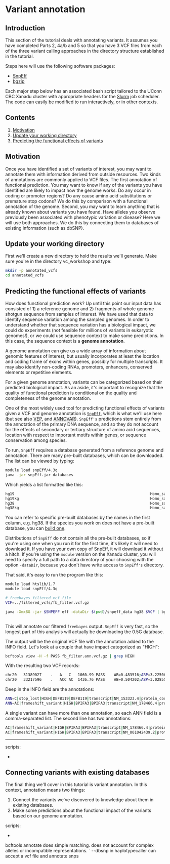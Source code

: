 # Variant annotation

## Introduction

This section of the tutorial deals with annotating variants.  It assumes you have completed Parts 2, 4a/b and 5 so that you have 3 VCF files from each of the three variant calling approaches in the directory structure established in the tutorial. 

Steps here will use the following software packages:

- [ SnpEff ](http://snpeff.sourceforge.net/SnpEff.html)
- [ bgzip ](http://www.htslib.org/doc/bgzip.html)

Each major step below has an associated bash script tailored to the UConn CBC Xanadu cluster with appropriate headers for the [Slurm](https://slurm.schedmd.com/documentation.html) job scheduler. The code can easily be modified to run interactively, or in other contexts. 

## Contents
  
1.    [ Motivation ](#Motivation)
2.    [ Update your working directory ](#Update-your-working-directory)  
3.    [ Predicting the functional effects of variants ](#Predicting-the-functional-effects-of-variants)

## Motivation

Once you have identified a set of variants of interest, you may want to annotate them with information derived from outside resources. Two kinds of annotations are commonly applied to VCF files. The first annotation of functional prediction. You may want to know if any of the variants you have identified are likely to impact how the genome works. Do any occur in coding or promoter regions? Do any cause amino acid substitutions or premature stop codons? We do this by comparison with a functional annotation of the genome. Second, you may want to learn anything that is already known about variants you have found. Have alleles you observe previously been associated with phenotypic variation or disease? Here we will use both approaches. We do this by connecting them to databases of existing information (such as dbSNP). 

## Update your working directory

First we'll create a new directory to hold the results we'll generate. Make sure you're in the directory vc_workshop and type:

```bash
mkdir -p annotated_vcfs
cd annotated_vcfs
```

## Predicting the functional effects of variants

How does functional prediction work? Up until this point our input data has consisted of 1) a reference genome and 2) fragments of whole genome shotgun sequence from samples of interest. We have used that data to identify sequence variation among the sampled genomes. In order to understand whether that sequence variation has a biological impact, we could do experiments (not feasible for millions of variants in eukaryotic genomes!), or we could use sequence context to make some predictions. In this case, the sequence context is a **genome annotation**. 

A genome annotation can give us a wide array of information about genomic features of interest, but usually incorporates at least the location and coding frame of exons within genes, possibly for multiple transcripts. It may also identify non-coding RNAs, promoters, enhancers, conserved elements or repetitive elements. 

For a given genome annotation, variants can be categorized based on their predicted biological impact. As an aside, it's important to recognize that the quality of functional prediction is conditional on the quality and completeness of the genome annotation. 

One of the most widely used tool for predicting functional effects of variants given a VCF and genome annotation is [`SnpEff`](http://snpeff.sourceforge.net/SnpEff.html), which is what we'll use here (but see also [VEP](https://genomebiology.biomedcentral.com/articles/10.1186/s13059-016-0974-4), and [ANNOVAR](https://academic.oup.com/nar/article/38/16/e164/1749458)). `SnpEff's` predictions stem entirely from the annotation of the primary DNA sequence, and so they do not account for the effects of secondary or tertiary structure of amino acid sequences, location with respect to important motifs within genes, or sequence conservation among species. 

To run, `SnpEff` requires a database generated from a reference genome and annotation. There are many pre-built databases, which can be downloaded. The list can be viewed by typing:

```bash
module load snpEff/4.3q
java -jar snpEff.jar databases
```
Which yields a list formatted like this:

```bash
hg19                                                        	Homo_sapiens (USCS)                                         	          	                              	http://downloads.sourceforge.net/project/snpeff/databases/v4_3/snpEff_v4_3_hg19.zip
hg19kg                                                      	Homo_sapiens (UCSC KnownGenes)                              	          	                              	http://downloads.sourceforge.net/project/snpeff/databases/v4_3/snpEff_v4_3_hg19kg.zip
hg38                                                        	Homo_sapiens (USCS)                                         	          	                              	http://downloads.sourceforge.net/project/snpeff/databases/v4_3/snpEff_v4_3_hg38.zip
hg38kg                                                      	Homo_sapiens (UCSC KnownGenes)                              	          	                              	http://downloads.sourceforge.net/project/snpeff/databases/v4_3/snpEff_v4_3_hg38kg.zip
```
You can refer to specific pre-built databases by the names in the first column, e.g. hg38. If the species you work on does not have a pre-built database, you can [build one](http://snpeff.sourceforge.net/SnpEff_manual.html#databases). 

Distributions of `SnpEff` do not contain all the pre-built databases, so if you're using one when you run it for the first time, it's likely it will need to download it. If you have your own copy of SnpEff, it will download it without a hitch. If you're using the `module` version on the Xanadu cluster, you will need to specify a full path to a data directory of your choosing with the option `-dataDir`, because you don't have write access to `SnpEff's` directory. 

That said, it's easy to run the program like this:

```bash
module load htslib/1.7
module load snpEff/4.3q

# freebayes filtered vcf file
VCF=../filtered_vcfs/fb_filter.vcf.gz

java -Xmx8G -jar $SNPEFF eff -dataDir $(pwd)/snpeff_data hg38 $VCF | bgzip -c > fb_filter.ann.vcf.gz
	
```

This will annotate our filtered `freebayes` output. `SnpEff` is very fast, so the longest part of this analysis will actually be downloading the 0.5G database. 

The output will be the original VCF file with the annotation added to the INFO field. Let's look at a couple that have impact categorized as "HIGH":

```bash
bcftools view -H -f PASS fb_filter.ann.vcf.gz | grep HIGH
```

With the resulting two VCF records:


```bash
chr20	31389027	.	A	C	1060.99	PASS	AB=0.483516;ABP=3.22506;AC=1;AF=0.166667;AN=6;AO=45;CIGAR=1X;DP=225;DPB=225;DPRA=2.11628;EPP=13.8677;EPPR=3.11948;GTI=0;LEN=1;MEANALT=1.5;MQM=60;MQMR=59.9553;NS=3;NUMALT=1;ODDS=41.7753;PAIRED=1;PAIREDR=1;PAO=0;PQA=0;PQR=0;PRO=0;QA=1577;QR=6054;RO=179;RPL=24;RPP=3.44459;RPPR=3.11948;RPR=21;RUN=1;SAF=24;SAP=3.44459;SAR=21;SRF=100;SRP=8.36013;SRR=79;TYPE=snp;ANN=C|stop_lost|HIGH|DEFB119|DEFB119|transcript|NM_153323.4|protein_coding|2/2|c.265T>G|p.Ter89Gluext*?|431/490|265/267|89/88||,C|stop_lost|HIGH|DEFB119|DEFB119|transcript|NM_001271209.1|protein_coding|2/2|c.262T>G|p.Ter88Gluext*?|428/487|262/264|88/87||,C|intron_variant|MODIFIER|DEFB119|DEFB119|transcript|NM_153289.3|protein_coding|1/1|c.61+1396T>G||||||,C|intron_variant|MODIFIER|DEFB119|DEFB119|transcript|NR_073151.1|pseudogene|1/3|n.228-668T>G||||||,C|intron_variant|MODIFIER|DEFB119|DEFB119|transcript|NR_073152.1|pseudogene|1/2|n.228-668T>G||||||,C|intron_variant|MODIFIER|DEFB119|DEFB119|transcript|NR_073153.1|pseudogene|1/2|n.227+1396T>G||||||,C|intron_variant|MODIFIER|DEFB119|DEFB119|transcript|NR_126440.1|pseudogene|1/1|n.227+1396T>G||||||	GT:DP:AD:RO:QR:AO:QA:GL	0/1:91:46,44:46:1452:44:1567:-114.109,0,-103.744	0/0:91:90,1:90:3078:1:10:0,-26.3937,-276.181	0/0:43:43,0:43:1524:0:0:0,-12.9443,-137.401
chr20	33217596	.	ACC	AC	1436.76	PASS	AB=0.504202;ABP=3.02855;AC=2;AF=0.333333;AN=6;AO=60;CIGAR=1M1D1M;DP=205;DPB=185;DPRA=0.69186;EPP=3.58936;EPPR=3.02549;GTI=0;LEN=1;MEANALT=1.5;MQM=60;MQMR=60;NS=3;NUMALT=1;ODDS=75.9105;PAIRED=1;PAIREDR=1;PAO=0;PQA=0;PQR=0;PRO=0;QA=2084;QR=4906;RO=143;RPL=26;RPP=5.32654;RPPR=4.8477;RPR=34;RUN=1;SAF=26;SAP=5.32654;SAR=34;SRF=80;SRP=7.3988;SRR=63;TYPE=del;ANN=AC|frameshift_variant|HIGH|BPIFA3|BPIFA3|transcript|NM_178466.4|protein_coding|1/7|c.62delC|p.Pro21fs|289/1181|62/765|21/254||,AC|frameshift_variant|HIGH|BPIFA3|BPIFA3|transcript|NM_001042439.2|protein_coding|1/6|c.62delC|p.Pro21fs|289/1073|62/657|21/218||;LOF=(BPIFA3|BPIFA3|2|1.00)	GT:DP:AD:RO:QR:AO:QA:GL	0/1:77:35,41:35:1207:41:1392:-102.499,0,-85.8728	0/0:86:85,0:85:2890:0:0:0,-25.5875,-259.891	0/1:42:23,19:23:809:19:692:-49.9554,0,-60.4688

```

Deep in the INFO field are the annotations:

```bash
ANN=C|stop_lost|HIGH|DEFB119|DEFB119|transcript|NM_153323.4|protein_coding|2/2|c.265T>G|p.Ter89Gluext*?|431/490|265/267|89/88||,C|stop_lost|HIGH|DEFB119|DEFB119|transcript|NM_001271209.1|protein_coding|2/2|c.262T>G|p.Ter88Gluext*?|428/487|262/264|88/87||,C|intron_variant|MODIFIER|DEFB119|DEFB119|transcript|NM_153289.3|protein_coding|1/1|c.61+1396T>G||||||,C|intron_variant|MODIFIER|DEFB119|DEFB119|transcript|NR_073151.1|pseudogene|1/3|n.228-668T>G||||||,C|intron_variant|MODIFIER|DEFB119|DEFB119|transcript|NR_073152.1|pseudogene|1/2|n.228-668T>G||||||,C|intron_variant|MODIFIER|DEFB119|DEFB119|transcript|NR_073153.1|pseudogene|1/2|n.227+1396T>G||||||,C|intron_variant|MODIFIER|DEFB119|DEFB119|transcript|NR_126440.1|pseudogene|1/1|n.227+1396T>G||||||
ANN=AC|frameshift_variant|HIGH|BPIFA3|BPIFA3|transcript|NM_178466.4|protein_coding|1/7|c.62delC|p.Pro21fs|289/1181|62/765|21/254||,AC|frameshift_variant|HIGH|BPIFA3|BPIFA3|transcript|NM_001042439.2|protein_coding|1/6|c.62delC|p.Pro21fs|289/1073|62/657|21/218||;LOF=(BPIFA3|BPIFA3|2|1.00)
```

A single variant can have more than one annotation, so each ANN field is a comma-separated list. The second line has two annotations:

```bash
AC|frameshift_variant|HIGH|BPIFA3|BPIFA3|transcript|NM_178466.4|protein_coding|1/7|c.62delC|p.Pro21fs|289/1181|62/765|21/254||
AC|frameshift_variant|HIGH|BPIFA3|BPIFA3|transcript|NM_001042439.2|protein_coding|1/6|c.62delC|p.Pro21fs|289/1073|62/657|21/218||;LOF=(BPIFA3|BPIFA3|2|1.00)

```


___
scripts:
- []()


## Connecting variants with existing databases

The final thing we'll cover in this tutorial is variant annotation. In this context, annotation means two things:
1. Connect the variants we've discovered to knowledge about them in existing databases. 
2. Make some predictions about the functional impact of the variants based on our genome annotation. 

scripts:
- []()




bcftools annotate does simple matching. does not account for complex alleles or incompatible representations. 
`
--dbsnp in haplotypecaller can accept a vcf file and annotate snps


